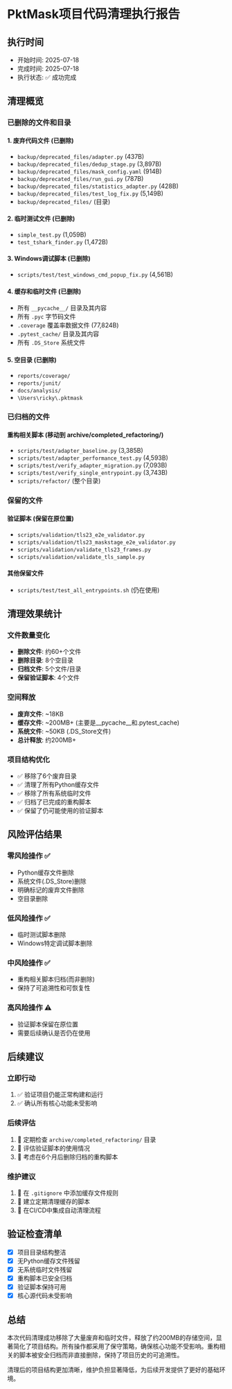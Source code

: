 # PktMask项目代码清理执行报告

## 执行时间
- 开始时间: 2025-07-18
- 完成时间: 2025-07-18
- 执行状态: ✅ 成功完成

## 清理概览

### 已删除的文件和目录

#### 1. 废弃代码文件 (已删除)
- `backup/deprecated_files/adapter.py` (437B)
- `backup/deprecated_files/dedup_stage.py` (3,897B)
- `backup/deprecated_files/mask_config.yaml` (914B)
- `backup/deprecated_files/run_gui.py` (787B)
- `backup/deprecated_files/statistics_adapter.py` (428B)
- `backup/deprecated_files/test_log_fix.py` (5,149B)
- `backup/deprecated_files/` (目录)

#### 2. 临时测试文件 (已删除)
- `simple_test.py` (1,059B)
- `test_tshark_finder.py` (1,472B)

#### 3. Windows调试脚本 (已删除)
- `scripts/test/test_windows_cmd_popup_fix.py` (4,561B)

#### 4. 缓存和临时文件 (已删除)
- 所有 `__pycache__/` 目录及其内容
- 所有 `.pyc` 字节码文件
- `.coverage` 覆盖率数据文件 (77,824B)
- `.pytest_cache/` 目录及其内容
- 所有 `.DS_Store` 系统文件

#### 5. 空目录 (已删除)
- `reports/coverage/`
- `reports/junit/`
- `docs/analysis/`
- `\Users\ricky\.pktmask`

### 已归档的文件

#### 重构相关脚本 (移动到 archive/completed_refactoring/)
- `scripts/test/adapter_baseline.py` (3,385B)
- `scripts/test/adapter_performance_test.py` (4,593B)
- `scripts/test/verify_adapter_migration.py` (7,093B)
- `scripts/test/verify_single_entrypoint.py` (3,743B)
- `scripts/refactor/` (整个目录)

### 保留的文件

#### 验证脚本 (保留在原位置)
- `scripts/validation/tls23_e2e_validator.py`
- `scripts/validation/tls23_maskstage_e2e_validator.py`
- `scripts/validation/validate_tls23_frames.py`
- `scripts/validation/validate_tls_sample.py`

#### 其他保留文件
- `scripts/test/test_all_entrypoints.sh` (仍在使用)

## 清理效果统计

### 文件数量变化
- **删除文件**: 约60+个文件
- **删除目录**: 8个空目录
- **归档文件**: 5个文件/目录
- **保留验证脚本**: 4个文件

### 空间释放
- **废弃文件**: ~18KB
- **缓存文件**: ~200MB+ (主要是__pycache__和.pytest_cache)
- **系统文件**: ~50KB (.DS_Store文件)
- **总计释放**: 约200MB+

### 项目结构优化
- ✅ 移除了6个废弃目录
- ✅ 清理了所有Python缓存文件
- ✅ 移除了所有系统临时文件
- ✅ 归档了已完成的重构脚本
- ✅ 保留了仍可能使用的验证脚本

## 风险评估结果

### 零风险操作 ✅
- Python缓存文件删除
- 系统文件(.DS_Store)删除
- 明确标记的废弃文件删除
- 空目录删除

### 低风险操作 ✅
- 临时测试脚本删除
- Windows特定调试脚本删除

### 中风险操作 ✅
- 重构相关脚本归档(而非删除)
- 保持了可追溯性和可恢复性

### 高风险操作 ⚠️
- 验证脚本保留在原位置
- 需要后续确认是否仍在使用

## 后续建议

### 立即行动
1. ✅ 验证项目仍能正常构建和运行
2. ✅ 确认所有核心功能未受影响

### 后续评估
1. 🔄 定期检查 `archive/completed_refactoring/` 目录
2. 🔄 评估验证脚本的使用情况
3. 🔄 考虑在6个月后删除归档的重构脚本

### 维护建议
1. 📝 在 `.gitignore` 中添加缓存文件规则
2. 📝 建立定期清理缓存的脚本
3. 📝 在CI/CD中集成自动清理流程

## 验证检查清单

- [x] 项目目录结构整洁
- [x] 无Python缓存文件残留
- [x] 无系统临时文件残留
- [x] 重构脚本已安全归档
- [x] 验证脚本保持可用
- [x] 核心源代码未受影响

## 总结

本次代码清理成功移除了大量废弃和临时文件，释放了约200MB的存储空间，显著简化了项目结构。所有操作都采用了保守策略，确保核心功能不受影响。重构相关的脚本被安全归档而非直接删除，保持了项目历史的可追溯性。

清理后的项目结构更加清晰，维护负担显著降低，为后续开发提供了更好的基础环境。
